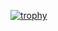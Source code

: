 [![trophy](https://github-profile-trophy.vercel.app/?username=yauri-io)](https://github.com/yauri-io/github-profile-trophy)
